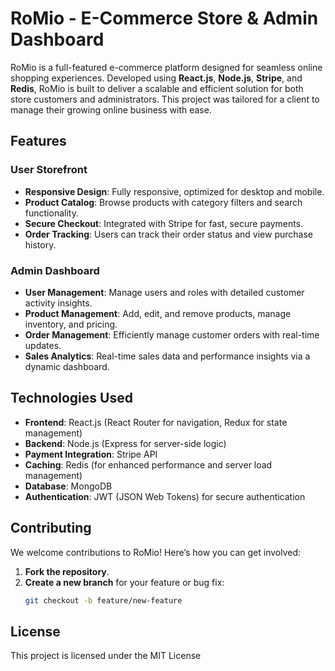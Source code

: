 # RoMio - E-Commerce Store & Admin Dashboard

RoMio is a full-featured e-commerce platform designed for seamless online shopping experiences. Developed using **React.js**, **Node.js**, **Stripe**, and **Redis**, RoMio is built to deliver a scalable and efficient solution for both store customers and administrators. This project was tailored for a client to manage their growing online business with ease.

## Features

### User Storefront

- **Responsive Design**: Fully responsive, optimized for desktop and mobile.
- **Product Catalog**: Browse products with category filters and search functionality.
- **Secure Checkout**: Integrated with Stripe for fast, secure payments.
- **Order Tracking**: Users can track their order status and view purchase history.

### Admin Dashboard

- **User Management**: Manage users and roles with detailed customer activity insights.
- **Product Management**: Add, edit, and remove products, manage inventory, and pricing.
- **Order Management**: Efficiently manage customer orders with real-time updates.
- **Sales Analytics**: Real-time sales data and performance insights via a dynamic dashboard.

## Technologies Used

- **Frontend**: React.js (React Router for navigation, Redux for state management)
- **Backend**: Node.js (Express for server-side logic)
- **Payment Integration**: Stripe API
- **Caching**: Redis (for enhanced performance and server load management)
- **Database**: MongoDB
- **Authentication**: JWT (JSON Web Tokens) for secure authentication

## Contributing

We welcome contributions to RoMio! Here’s how you can get involved:

1. **Fork the repository**.
2. **Create a new branch** for your feature or bug fix:
   ```bash
   git checkout -b feature/new-feature
   ```

## License

This project is licensed under the MIT License
